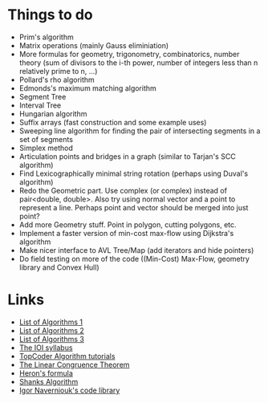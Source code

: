 Things to do
============

* Prim's algorithm
* Matrix operations (mainly Gauss eliminiation)
* More formulas for geometry, trigonometry, сombinatorics, number theory (sum of divisors to the i-th power, number of integers less than n relatively prime to n, ...)
* Pollard's rho algorithm
* Edmonds's maximum matching algorithm
* Segment Tree
* Interval Tree
* Hungarian algorithm
* Suffix arrays (fast construction and some example uses)
* Sweeping line algorithm for finding the pair of intersecting segments in a set of segments
* Simplex method
* Articulation points and bridges in a graph (similar to Tarjan's SCC algorithm)
* Find Lexicographically minimal string rotation (perhaps using Duval's algorithm)
* Redo the Geometric part. Use complex<double> (or complex<T>) instead of pair<double, double>. Also try using normal vector and a point to represent a line. Perhaps point and vector should be merged into just point?
* Add more Geometry stuff. Point in polygon, cutting polygons, etc.
* Implement a faster version of min-cost max-flow using Dijkstra's algorithm
* Make nicer interface to AVL Tree/Map (add iterators and hide pointers)
* Do field testing on more of the code ((Min-Cost) Max-Flow, geometry library and Convex Hull)

Links
=====

* [List of Algorithms 1](http://translate.google.com/translate?prev=hp&hl=en&js=y&u=http%3A%2F%2Finfoarena.ro%2Ftraining-path&sl=ro&tl=en&history_state0=)
* [List of Algorithms 2](http://translate.googleusercontent.com/translate_c?depth=1&hl=en&prev=hp&rurl=translate.google.com&sl=ro&tl=en&twu=1&u=http://www.scribd.com/doc/58361421/Programming-Camp-Syllabus&usg=ALkJrhhoVa_NFY8wuM547awYV-fnA3Pi8w)
* [List of Algorithms 3](http://translate.google.com/translate?sl=auto&tl=en&js=n&prev=_t&hl=en&ie=UTF-8&eotf=1&u=http%3A%2F%2Fe-maxx.ru%2Falgo%2F&act=url)
* [The IOI syllabus](http://people.ksp.sk/~misof//ioi-syllabus/)
* [TopCoder Algorithm tutorials](http://community.topcoder.com/tc?module=Static&d1=tutorials&d2=lineSweep)
* [The Linear Congruence Theorem](http://en.wikipedia.org/wiki/Linear_congruence_theorem)
* [Heron's formula](http://en.wikipedia.org/wiki/Heron's_formula)
* [Shanks Algorithm](http://en.wikipedia.org/wiki/Tonelli%E2%80%93Shanks_algorithm)
* [Igor Naverniouk's code library](http://shygypsy.com/tools/)
